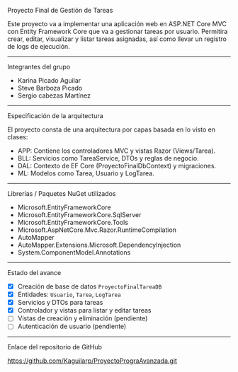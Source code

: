 Proyecto Final de Gestión de Tareas

Este proyecto va a implementar una aplicación web en ASP.NET Core MVC con Entity Framework Core que va a gestionar tareas por usuario. Permitira crear, editar, visualizar y listar tareas asignadas, así como llevar un registro de logs de ejecución.

---

Integrantes del grupo

- Karina Picado Aguilar
- Steve Barboza Picado
- Sergio cabezas Martínez

---

Especificación de la arquitectura

El proyecto consta de una arquitectura por capas basada en lo visto en clases:

- APP: Contiene los controladores MVC y vistas Razor (Views/Tarea).
- BLL: Servicios como TareaService, DTOs y reglas de negocio.
- DAL: Contexto de EF Core (ProyectoFinalDbContext) y migraciones.
- ML: Modelos como Tarea, Usuario y LogTarea.

---

Librerías / Paquetes NuGet utilizados

- Microsoft.EntityFrameworkCore
- Microsoft.EntityFrameworkCore.SqlServer
- Microsoft.EntityFrameworkCore.Tools
- Microsoft.AspNetCore.Mvc.Razor.RuntimeCompilation
- AutoMapper
- AutoMapper.Extensions.Microsoft.DependencyInjection
- System.ComponentModel.Annotations

---

Estado del avance

- [x] Creación de base de datos `ProyectoFinalTareaDB`
- [x] Entidades: `Usuario`, `Tarea`, `LogTarea`
- [x] Servicios y DTOs para tareas
- [x] Controlador y vistas para listar y editar tareas
- [ ] Vistas de creación y eliminación (pendiente)
- [ ] Autenticación de usuario (pendiente)

---

Enlace del repositorio de GitHub

https://github.com/Kaguilarp/ProyectoPrograAvanzada.git

